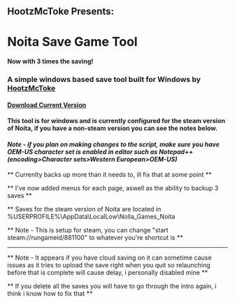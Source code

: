## HootzMcToke Presents:

# Noita Save Game Tool

#### Now with 3 times the saving!

### A simple windows based save tool built for Windows by [HootzMcToke](https://steamcommunity.com/id/HootzMcToke)

#### [Download Current Version](https://github.com/HootzMcToke/NoitaSaveTool/releases)

#### This tool is for windows and is currently configured for the steam version of Noita, if you have a non-steam version you can see the notes below.

#### *Note - if you plan on making changes to the script, make sure you have OEM-US character set is enabled in editor such as Notepad++(encoding>Character sets>Western European>OEM-US)*



** Currenlty backs up more than it needs to, ill fix that at some point **

** I've now added menus for each page, aswell as the ability to backup 3 saves **

** Saves for the steam version of Noita are located in %USERPROFILE%\AppData\LocalLow\Nolla_Games_Noita

** Note - This is setup for steam, you can change "start steam://rungameid/881100" to whatever you're shortcut is ** 

**  **

** Note - It appears if you have cloud saving on it can sometime cause issues as it tries to upload the save right when you quit so relaunching before that is complete will cause delay, i personally disabled mine **

** If you delete all the saves you will have to go through the intro again, i think i know how to fix that **
